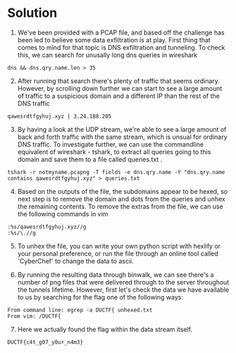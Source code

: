 # Solution
1. We've been provided with a PCAP file, and based off the challenge has been led to believe some data exfiltration is at play. First thing that comes to mind for that topic is DNS exfiltration and tunneling. To check this, we can search for unusally long dns queries in wireshark
```
dns && dns.qry.name.len > 35
```
2. After running that search there's plenty of traffic that seems ordinary. However, by scrolling down further we can start to see a large amount of traffic to a suspicious domain and a different IP than the rest of the DNS traffic
```
qawesrdtfgyhuj.xyz | 3.24.188.205
```
3. By having a look at the UDP stream, we're able to see a large amount of back and forth traffic with the same stream, which is unsual for ordinary DNS traffic. To investigate further, we can use the commandline equivalent of wireshark - tshark, to extract all queries going to this domain and save them to a file called queries.txt .
```
tshark -r notmyname.pcapng -T fields -e dns.qry.name -Y "dns.qry.name contains qawesrdtfgyhuj.xyz" > queries.txt
```
4. Based on the outputs of the file, the subdomains appear to be hexed, so next step is to remove the domain and dots from the queries and unhex the remaining contents. To remove the extras from the file, we can use the following commands in vim
```
:%s/qawesrdtfgyhuj.xyz//g
:%s/\.//g
```

5. To unhex the file, you can write your own python script with hexlify or your personal preference, or run the file through an online tool called 'CyberChef' to change the data to ascii.

6. By running the resulting data through binwalk, we can see there's a number of png files that were delivered through to the server throughout the tunnels lifetime. However, first let's check the data we have available to us by searching for the flag one of the following ways:
```
From command line: egrep -a DUCTF{ unhexed.txt
From vim: /DUCTF{
```
7. Here we actually found the flag within the data stream itself.
```
DUCTF{c4t_g07_y0ur_n4m3}
```
